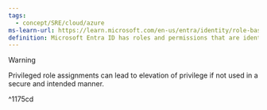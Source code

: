```yaml
---
tags:
  - concept/SRE/cloud/azure 
ms-learn-url: https://learn.microsoft.com/en-us/entra/identity/role-based-access-control/privileged-roles-permissions?tabs=admin-center
definition: Microsoft Entra ID has roles and permissions that are identified as privileged. These roles and permissions can be used to delegate management of directory resources to other users, modify credentials, authentication or authorization policies, or access restricted data.
---
```


> [!warning] 
> Privileged role assignments can lead to elevation of privilege if not used in a secure and intended manner.

^1175cd
